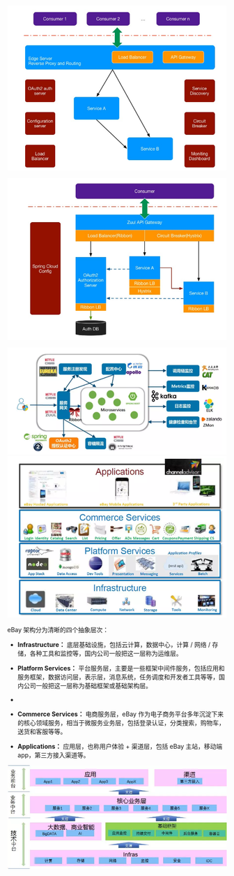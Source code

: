 ![](/assets/spring-cloud-arch1.png)

![](/assets/spring-cloud-arch2.png)

![](/assets/import.png)![](/assets/import2.png)

eBay 架构分为清晰的四个抽象层次：

* **Infrastructure：** 底层基础设施，包括云计算，数据中心，计算 / 网络 / 存储，各种工具和监控等，国内公司一般把这一层称为运维层。

* **Platform Services：** 平台服务层，主要是一些框架中间件服务，包括应用和服务框架，数据访问层，表示层，消息系统，任务调度和开发者工具等等，国内公司一般把这一层称为基础框架或基础架构层。

* 
* **Commerce Services：** 电商服务层，eBay 作为电子商务平台多年沉淀下来的核心领域服务，相当于微服务业务层，包括登录认证，分类搜索，购物车，送货和客服等等。

* **Applications：** 应用层，也称用户体验 + 渠道层，包括 eBay 主站，移动端 app，第三方接入渠道等。

![](/assets/import3.png)

